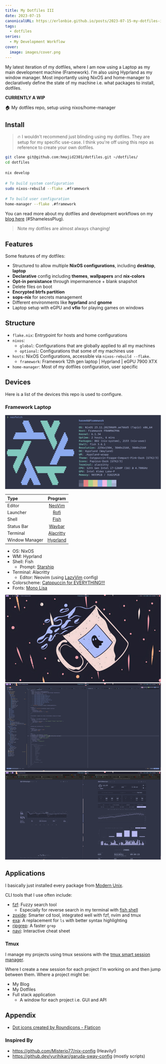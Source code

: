 ```yaml
---
title: My Dotfiles III
date: 2023-07-15
canonicalURL: https://erlonbie.github.io/posts/2023-07-15-my-dotfiles-iii
tags:
  - dotfiles
series:
  - My Development Workflow
cover:
  image: images/cover.png
---
```


My latest iteration of my dotfiles, where I am now using a Laptop as my main development machine (Framework).
I'm also using Hyprland as my window manager. Most importantly using NixOS and home-manager to declaratively define
the state of my machine i.e. what packages to install, dotfiles.

**CURRENTLY A WIP**

:house: My dotfiles repo, setup using nixos/home-manager

## Install

> :fire: I wouldn't recommend just blinding using my dotfiles. They are setup for my specific use-case.
I think you're off using this repo as reference to create your own dotfiles.

```bash
git clone git@github.com:hmajid2301/dotfiles.git ~/dotfiles/
cd dotfiles

nix develop

# To build system configuration
sudo nixos-rebuild --flake .#framework

# To build user configuration
home-manager --flake .#framework
```

You can read more about my dotfiles and development workflows on my [blog here](https://erlonbie.github.io/series/my-development-workflow/) (#ShamelessPlug).

> Note my dotfiles are almost always changing!

## Features

Some features of my dotfiles:

- Structured to allow multiple **NixOS configurations**, including **desktop**, **laptop**
- **Declarative** config including **themes**, **wallpapers** and **nix-colors**
- **Opt-in persistance** through impermanence + blank snapshot
 - Delete files on boot
- **Encrypted btrfs partition** 
- **sops-nix** for secrets management
- Different environments like **hyprland** and **gnome**
- Laptop setup with eGPU and **vfio** for playing games on windows

## Structure

- `flake.nix`: Entrypoint for hosts and home configurations
- `nixos`: 
  - `global`: Configurations that are globally applied to all my machines
  - `optional`: Configurations that some of my machines use
- `hosts`: NixOS Configurations, accessible via `nixos-rebuild --flake`.
  - `framework`: Framework 12th gen laptop | Hyprland | eGPU 7900 XTX
- `home-manager`: Most of my dotfiles configuration, user specific

## Devices

Here is a list of the devices this repo is used to configure.

### Framework Laptop

![Neofetch](images/neofetch.png)

| Type           | Program      |
| :------------- | :----------: |
| Editor         | [NeoVim](https://neovim.io/) |
| Launcher       | [Rofi](https://github.com/davatorium/rofi) |
| Shell          | [Fish](https://fishshell.com/) |
| Status Bar     | [Waybar](https://github.com/Alexays/Waybar) |
| Terminal       | [Alacritty](https://github.com/alacritty/alacritty) |
| Window Manager | [Hyprland](https://hyprland.org/) |

- OS: NixOS
- WM: Hyprland
- Shell: Fish
  - Prompt: [Starship](https://starship.rs/)
- Terminal: Alacritty
  - Editor: Neovim (using [LazyVim](https://www.lazyvim.org) config)
- Colorscheme: [Catppuccin for EVERYTHING!!!](https://github.com/catppuccin)
- Fonts: [Mono Lisa](https://www.monolisa.dev/)

![wallpaper](images/wallpaper.png)
![neovim](images/neovim.png)
![monkeytype](images/monkeytype.png)


## Applications

I basically just installed every package from [Modern Unix](https://github.com/ibraheemdev/modern-unix).

CLI tools that I use often include:

- [fzf](https://github.com/junegunn/fzf): Fuzzy search tool
  - Especially for reverse search in my terminal with [fish shell](https://github.com/PatrickF1/fzf.fish)
- [zoxide](https://github.com/ajeetdsouza/zoxide): Smarter cd tool, integrated well with fzf, nvim and tmux
- [exa](https://github.com/ogham/exa): A replacement for `ls` with better syntax highlighting
- [ripgrep](https://github.com/BurntSushi/ripgrep): A faster `grep`
- [navi](https://github.com/denisidoro/navi): Interactive cheat sheet

### Tmux

I manage my projects using tmux sessions with the [tmux smart session manager](https://github.com/joshmedeski/t-smart-tmux-session-manager).

Where I create a new session for each project I'm working on and then jump between them.
Where a project might be:

- My Blog
- My Dotfiles
- Full stack application
  - A window for each project i.e. GUI and API

## Appendix

- <a href="https://www.flaticon.com/free-icons/dot" title="dot icons">Dot icons created by Roundicons - Flaticon</a>

### Inspired By

- https://github.com/Misterio77/nix-config (Heavily!)
- https://github.dev/yurihikari/garuda-sway-config (mostly scripts)
